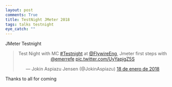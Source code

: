 ```yaml
---
layout: post
comments: True
title: TestNight JMeter 2018
tags: talks testnight
eye_catch: ""
---
```


JMeter Testnight

<center><blockquote class="twitter-tweet" data-lang="es"><p lang="en" dir="ltr">Test Night with MC <a href="https://twitter.com/hashtag/Testnight?src=hash&amp;ref_src=twsrc%5Etfw">#Testnight</a> at <a href="https://twitter.com/FlywireEng?ref_src=twsrc%5Etfw">@FlywireEng</a>, Jmeter first steps with <a href="https://twitter.com/emerrefe?ref_src=twsrc%5Etfw">@emerrefe</a> <a href="https://t.co/UyYapjgZ5S">pic.twitter.com/UyYapjgZ5S</a></p>&mdash; Jokin Aspiazu Jensen (@JokinAspiazu) <a href="https://twitter.com/JokinAspiazu/status/954060477352603648?ref_src=twsrc%5Etfw">18 de enero de 2018</a></blockquote>
<script async src="https://platform.twitter.com/widgets.js" charset="utf-8"></script>
</center>


Thanks to all for coming
